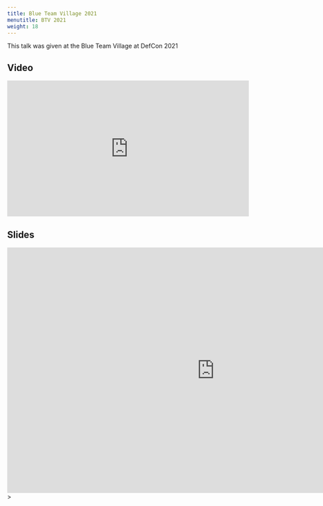 ```yaml
---
title: Blue Team Village 2021
menutitle: BTV 2021
weight: 18
---
```


This talk was given at the Blue Team Village at DefCon 2021

## Video

<iframe width="560" height="315" src="https://www.youtube.com/embed/TBWisjyP3zY" title="YouTube video player" frameborder="0" allow="accelerometer; autoplay; clipboard-write; encrypted-media; gyroscope; picture-in-picture" allowfullscreen></iframe>

## Slides

<iframe src="https://docs.google.com/presentation/d/e/2PACX-1vRm701pui2YnVOMl-9lcB-aNVHH9aKGCK7vGL46v05OjYFKvWHZO2fqEY3j5luqtxvr_kGXbyF2tQC4/embed?start=false&loop=false&delayms=3000" frameborder="0" width="960" height="569" allowfullscreen="true" mozallowfullscreen="true" webkitallowfullscreen="true"></iframe>>
